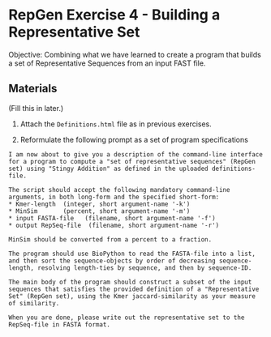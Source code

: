 # RepGen Exercise 4 - Building a Representative Set

Objective: Combining what we have learned to create a program that builds a set of Representative Sequences from an input FAST file.

## Materials

(Fill this in later.)

1. Attach the `Definitions.html` file as in previous exercises.

2. Reformulate the following prompt as a set of program specifications

```
I am now about to give you a description of the command-line interface for a program to compute a "set of representative sequences" (RepGen set) using "Stingy Addition" as defined in the uploaded definitions-file.

The script should accept the following mandatory command-line arguments, in both long-form and the specified short-form:
* Kmer-length  (integer, short argument-name '-k')
* MinSim       (percent, short argument-name '-m')
* input FASTA-file   (filename, short argument-name '-f')
* output RepSeq-file  (filename, short argument-name '-r')

MinSim should be converted from a percent to a fraction.

The program should use BioPython to read the FASTA-file into a list, and then sort the sequence-objects by order of decreasing sequence-length, resolving length-ties by sequence, and then by sequence-ID.

The main body of the program should construct a subset of the input sequences that satisfies the provided definition of a "Representative Set" (RepGen set), using the Kmer jaccard-similarity as your measure of similarity.

When you are done, please write out the representative set to the RepSeq-file in FASTA format.
```